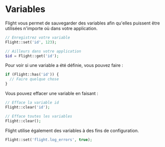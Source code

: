 # Variables

Flight vous permet de sauvegarder des variables afin qu'elles puissent être utilisées n'importe où dans votre application.

```php
// Enregistrez votre variable
Flight::set('id', 123);

// Ailleurs dans votre application
$id = Flight::get('id');
```

Pour voir si une variable a été définie, vous pouvez faire :

```php
if (Flight::has('id')) {
  // Faire quelque chose
}
```

Vous pouvez effacer une variable en faisant :

```php
// Efface la variable id
Flight::clear('id');

// Efface toutes les variables
Flight::clear();
```

Flight utilise également des variables à des fins de configuration.

```php
Flight::set('flight.log_errors', true);
```